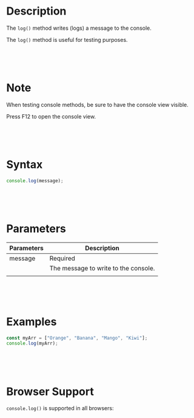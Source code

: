 # Description

The `log()` method writes (logs) a message to the console.

The `log()` method is useful for testing purposes.

&nbsp;

&nbsp;

# Note

When testing console methods, be sure to have the console view visible.

Press F12 to open the console view.

&nbsp;

&nbsp;

# Syntax

```js
console.log(message);
```

&nbsp;

&nbsp;

# Parameters

| Parameters | Description                          |
| ---------- | ------------------------------------ |
| message    | Required                             |
|            | The message to write to the console. |
|            |                                      |

&nbsp;

&nbsp;

# Examples

```js
const myArr = ["Orange", "Banana", "Mango", "Kiwi"];
console.log(myArr);
```

&nbsp;

&nbsp;

# Browser Support

`console.log()` is supported in all browsers:
